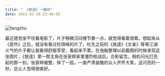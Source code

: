 ```yaml
---
title: " 《放逐》一瞬间"
date: 2011-03-20 23:48:56
---
```


![](../../../images/2011/03/fangzhu.jpg "fangzhu") 

最近感觉坐不住看电影了，片子稍微沉闷慢节奏一点，就觉得看着很累。想起来从《意外》之后，就没有看过杜琪峰的片了。杜生之前的《放逐》《文雀》等等江湖义气的片子都让我看得舒服享受，看起来不累。在电脑整理以前截图的时候发现这张图片，《放逐》里一帮主角在张家辉家里激烈枪战后，合影留念。相机闪光灯亮起的那一刻，张家辉被整，摔了一跤。一直严肃装酷的众人开怀大笑，这闪亮的一秒，总让人觉得很美好。